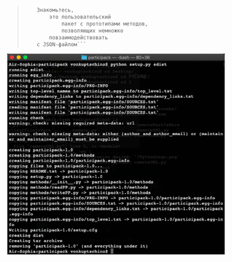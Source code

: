 > ```
>     Знакомьтесь, 
>	      это пользовательский
>		      пакет с прототипами методов, 
>		      позволяющих немножко 
>	      повзаимодействовать 
>     с JSON-файлом```

![сотворение мира](creating.png)

